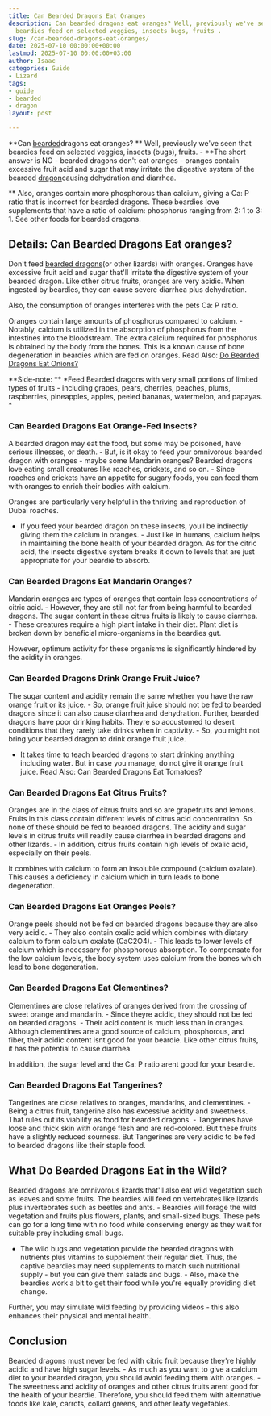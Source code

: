 ```yaml
---
title: Can Bearded Dragons Eat Oranges
description: Can bearded dragons eat oranges? Well, previously we've seen that 
  beardies feed on selected veggies, insects bugs, fruits .
slug: /can-bearded-dragons-eat-oranges/
date: 2025-07-10 00:00:00+00:00
lastmod: 2025-07-10 00:00:00+03:00
author: Isaac
categories: Guide
- Lizard
tags:
- guide
- bearded
- dragon
layout: post

---
```

**Can [bearded](https://pestpolicy.com/can-bearded-dragons-eat-apples/)dragons eat oranges? ** Well, previously we've seen that beardies feed on selected veggies, insects (bugs), fruits. - **The short answer is NO - bearded dragons don't eat oranges - oranges contain excessive fruit acid and sugar that may irritate the digestive system of the bearded [dragon](https://pestpolicy.com/can-bearded-dragons-eat-bananas/)causing dehydration and diarrhea.

** Also, oranges contain more phosphorous than calcium, giving a Ca: P ratio that is incorrect for bearded dragons. These beardies love supplements that have a ratio of calcium: phosphorus ranging from 2: 1 to 3: 1. See other foods for bearded dragons.

##  **Details: Can Bearded Dragons Eat oranges?**

Don't feed [bearded dragons](https://www.sciencedirect.com/topics/agricultural-and-biological-sciences/central-bearded-dragon)(or other lizards) with oranges. Oranges have excessive fruit acid and sugar that'll irritate the digestive system of your bearded dragon. Like other citrus fruits, oranges are very acidic. When ingested by beardies, they can cause severe diarrhea plus dehydration.

Also, the consumption of oranges interferes with the pets Ca: P ratio.

Oranges contain large amounts of phosphorus compared to calcium. - Notably, calcium is utilized in the absorption of phosphorus from the intestines into the bloodstream. The extra calcium required for phosphorus is obtained by the body from the bones. This is a known cause of bone degeneration in beardies which are fed on oranges. Read Also: [Do Bearded Dragons Eat Onions? ](https://pestpolicy.com/can-bearded-dragons-eat-onions/)

**Side-note: ** *Feed Bearded dragons with very small portions of limited types of fruits - including grapes, pears, cherries, peaches, plums, raspberries, pineapples, apples, peeled bananas, watermelon, and papayas. *

###  **Can Bearded Dragons Eat Orange-Fed Insects?**

A bearded dragon may eat the food, but some may be poisoned, have serious illnesses, or death. - But, is it okay to feed your omnivorous bearded dragon with oranges - maybe some Mandarin oranges? Bearded dragons love eating small creatures like roaches, crickets, and so on. - Since roaches and crickets have an appetite for sugary foods, you can feed them with oranges to enrich their bodies with calcium.

Oranges are particularly very helpful in the thriving and reproduction of Dubai roaches.

- If you feed your bearded dragon on these insects, youll be indirectly giving them the calcium in oranges. - Just like in humans, calcium helps in maintaining the bone health of your bearded dragon. As for the citric acid, the insects digestive system breaks it down to levels that are just appropriate for your beardie to absorb.

###  **Can Bearded Dragons Eat Mandarin Oranges?**

Mandarin oranges are types of oranges that contain less concentrations of citric acid. - However, they are still not far from being harmful to bearded dragons. The sugar content in these citrus fruits is likely to cause diarrhea. - These creatures require a high plant intake in their diet. Plant diet is broken down by beneficial micro-organisms in the beardies gut.

However, optimum activity for these organisms is significantly hindered by the acidity in oranges.

###  **Can Bearded Dragons Drink Orange Fruit Juice?**

The sugar content and acidity remain the same whether you have the raw orange fruit or its juice. - So, orange fruit juice should not be fed to bearded dragons since it can also cause diarrhea and dehydration. Further, bearded dragons have poor drinking habits. Theyre so accustomed to desert conditions that they rarely take drinks when in captivity. - So, you might not bring your bearded dragon to drink orange fruit juice.

- It takes time to teach bearded dragons to start drinking anything including water. But in case you manage, do not give it orange fruit juice. Read Also: Can Bearded Dragons Eat Tomatoes?

###  **Can Bearded Dragons Eat Citrus Fruits?**

Oranges are in the class of citrus fruits and so are grapefruits and lemons. Fruits in this class contain different levels of citrus acid concentration. So none of these should be fed to bearded dragons. The acidity and sugar levels in citrus fruits will readily cause diarrhea in bearded dragons and other lizards. - In addition, citrus fruits contain high levels of oxalic acid, especially on their peels.

It combines with calcium to form an insoluble compound (calcium oxalate). This causes a deficiency in calcium which in turn leads to bone degeneration.

###  **Can Bearded Dragons Eat Oranges Peels?**

Orange peels should not be fed on bearded dragons because they are also very acidic. - They also contain oxalic acid which combines with dietary calcium to form calcium oxalate (CaC2O4). - This leads to lower levels of calcium which is necessary for phosphorous absorption. To compensate for the low calcium levels, the body system uses calcium from the bones which lead to bone degeneration.

###  **Can Bearded Dragons Eat Clementines?**

Clementines are close relatives of oranges derived from the crossing of sweet orange and mandarin. - Since theyre acidic, they should not be fed on bearded dragons. - Their acid content is much less than in oranges. Although clementines are a good source of calcium, phosphorous, and fiber, their acidic content isnt good for your beardie. Like other citrus fruits, it has the potential to cause diarrhea.

In addition, the sugar level and the Ca: P ratio arent good for your beardie.

###  **Can Bearded Dragons Eat Tangerines?**

Tangerines are close relatives to oranges, mandarins, and clementines. - Being a citrus fruit, tangerine also has excessive acidity and sweetness. That rules out its viability as food for bearded dragons. - Tangerines have loose and thick skin with orange flesh and are red-colored. But these fruits have a slightly reduced sourness. But Tangerines are very acidic to be fed to bearded dragons like their staple food.

##  What Do Bearded Dragons Eat in the Wild?

Bearded dragons are omnivorous lizards that'll also eat wild vegetation such as leaves and some fruits. The beardies will feed on vertebrates like lizards plus invertebrates such as beetles and ants. - Beardies will forage the wild vegetation and fruits plus flowers, plants, and small-sized bugs. These pets can go for a long time with no food while conserving energy as they wait for suitable prey including small bugs.

- The wild bugs and vegetation provide the bearded dragons with nutrients plus vitamins to supplement their regular diet. Thus, the captive beardies may need supplements to match such nutritional supply - but you can give them salads and bugs. - Also, make the beardies work a bit to get their food while you're equally providing diet change.

Further, you may simulate wild feeding by providing videos - this also enhances their physical and mental health.

##  **Conclusion**

Bearded dragons must never be fed with citric fruit because they're highly acidic and have high sugar levels. - As much as you want to give a calcium diet to your bearded dragon, you should avoid feeding them with oranges. - The sweetness and acidity of oranges and other citrus fruits arent good for the health of your beardie. Therefore, you should feed them with alternative foods like kale, carrots, collard greens, and other leafy vegetables.
